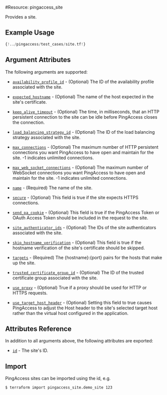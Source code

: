 #Resource: pingaccess_site

Provides a site.

## Example Usage
```terraform
{!../pingaccess/test_cases/site.tf!}
```

## Argument Attributes

The following arguments are supported:

- [`availability_profile_id`](#availability_profile_id) - (Optional) The ID of the availability profile associated with the site.

- [`expected_hostname`](#expected_hostname) - (Optional) The name of the host expected in the site's certificate.

- [`keep_alive_timeout`](#keep_alive_timeout) - (Optional) The time, in milliseconds, that an HTTP persistent connection to the site can be idle before PingAccess closes the connection.

- [`load_balancing_strategy_id`](#load_balancing_strategy_id) - (Optional) The ID of the load balancing strategy associated with the site.

- [`max_connections`](#max_connections) - (Optional) The maximum number of HTTP persistent connections you want PingAccess to have open and maintain for the site. -1 indicates unlimited connections.

- [`max_web_socket_connections`](#max_web_socket_connections) - (Optional) The maximum number of WebSocket connections you want PingAccess to have open and maintain for the site. -1 indicates unlimited connections.

- [`name`](#name) - (Required) The name of the site.

- [`secure`](#secure) - (Optional) This field is true if the site expects HTTPS connections.

- [`send_pa_cookie`](#send_pa_cookie) - (Optional) This field is true if the PingAccess Token or OAuth Access Token should be included in the request to the site.

- [`site_authenticator_ids`](#site_authenticator_ids) - (Optional) The IDs of the site authenticators associated with the site.

- [`skip_hostname_verification`](#skip_hostname_verification) - (Optional) This field is true if the hostname verification of the site's certificate should be skipped.

- [`targets`](#targets) - (Required) The {hostname}:{port} pairs for the hosts that make up the site.

- [`trusted_certificate_group_id`](#trusted_certificate_group_id) - (Optional) The ID of the trusted certificate group associated with the site.

- [`use_proxy`](#use_proxy) - (Optional) True if a proxy should be used for HTTP or HTTPS requests.

- [`use_target_host_header`](#use_target_host_header) - (Optional) Setting this field to true causes PingAccess to adjust the Host header to the site's selected target host rather than the virtual host configured in the application.

## Attributes Reference

In addition to all arguments above, the following attributes are exported:

- [`id`](#id) - The site's ID.

## Import

PingAccess sites can be imported using the id, e.g.

```
$ terraform import pingaccess_site.demo_site 123
```
